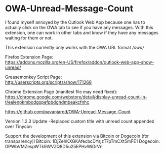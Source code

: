 OWA-Unread-Message-Count
========================

I found myself annoyed by the Outlook Web App because one has to actually click 
on the OWA tab to see if you have any messages. With this extension, one can work 
in other tabs and know if they have any messages waiting for them or not.

This extension currently only works with the OWA URL format */owa/*

Firefox Extension Page:    
https://addons.mozilla.org/en-US/firefox/addon/outlook-web-app-show-unread/

Greasemonkey Script Page:    
http://userscripts.org/scripts/show/171268

Chrome Extension Page (manifest file may need fixed):    
https://chrome.google.com/webstore/detail/display-unread-count-in-t/eelenpkmbodgopefpbdghdmbeakcfnhc

https://github.com/pavanjared/OWA-Unread-Message-Count

Version 1.2.3 Update
-Replaced custom title with unread count appended over Tinycon

Support the development of this extension via Bitcoin or Dogecoin (for transparency)!
Bitcoin: 1DjZehKXGKAfecbcDYsjzT7pTmCXt5mFE1
Dogecoin: DPWbVMZespWTk9WVZQ8D5u25EPHvWiDrVn